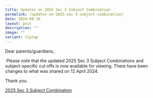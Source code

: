 ```yaml
---
title: Updates on 2025 Sec 3 Subject Combination
permalink: /updates-on-2025-sec-3-subject-combination/
date: 2024-09-10
layout: post
description: ""
image: ""
variant: tiptap
---
```

<p>Dear parents/guardians,</p>
<p>&nbsp;Please note that the updated 2025 Sec 3 Subject Combinations and
subject-specific cut offs is now available for viewing. There have been
changes to what was shared on 12 April 2024.</p>
<p>Thank you.</p>
<p><a href="/files/2025_Sec_3_Subject_Combination_100924.pdf" rel="noopener nofollow" target="_blank">2025 Sec 3 Subject Combination </a>
</p>